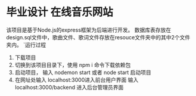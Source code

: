 # 毕业设计 在线音乐网站
该项目是基于Node.js的express框架为后端进行开发。
数据库表存放在design.sql文件中，歌曲文件、歌词文件存放在resouce文件夹中的其中2个文件夹内。
`运行过程
1. 下载项目
2. 切换到该项目目录下，使用 npm i 命令下载依赖包
3. 启动项目， 输入 nodemon start 或者 node start 启动项目
4. 在网址处输入 localhost:3000进入前台用户界面
    输入localhost:3000/backend 进入后台管理员界面